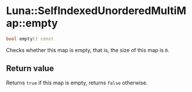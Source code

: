 # Luna::SelfIndexedUnorderedMultiMap::empty

```c++
bool empty() const
```

Checks whether this map is empty, that is, the size of this map is `0`. 



## Return value
Returns `true` if this map is empty, returns `false` otherwise. 

